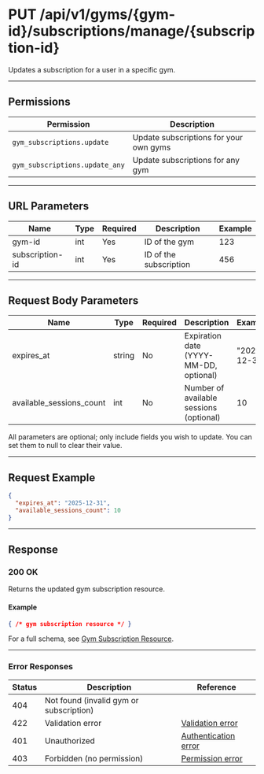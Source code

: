# PUT /api/v1/gyms/{gym-id}/subscriptions/manage/{subscription-id}

Updates a subscription for a user in a specific gym.


---

## Permissions
| Permission                    | Description                                 |
|-------------------------------|---------------------------------------------|
| `gym_subscriptions.update`    | Update subscriptions for your own gyms      |
| `gym_subscriptions.update_any`| Update subscriptions for any gym            |

---

## URL Parameters
| Name             | Type | Required | Description                | Example |
|------------------|------|----------|----------------------------|---------|
| gym-id           | int  | Yes      | ID of the gym              | 123     |
| subscription-id  | int  | Yes      | ID of the subscription     | 456     |

---

## Request Body Parameters
| Name                   | Type    | Required | Description                                 | Example         |
|------------------------|---------|----------|---------------------------------------------|-----------------|
| expires_at             | string  | No       | Expiration date (YYYY-MM-DD, optional)      | "2025-12-31"   |
| available_sessions_count| int    | No       | Number of available sessions (optional)      | 10              |

All parameters are optional; only include fields you wish to update. You can set them to null to clear their value.

---

## Request Example
```json
{
  "expires_at": "2025-12-31",
  "available_sessions_count": 10
}
```

---

## Response

### 200 OK
Returns the updated gym subscription resource.

#### Example
```json
{ /* gym subscription resource */ }
```

For a full schema, see [Gym Subscription Resource](../gym_subscription.md).

---

### Error Responses
| Status | Description                | Reference                                      |
|--------|----------------------------|------------------------------------------------|
| 404    | Not found (invalid gym or subscription) |  |
| 422    | Validation error           | [Validation error](../../../_globals/validation-errors.md) |
| 401    | Unauthorized               | [Authentication error](../../../_globals/authentication-errors.md) |
| 403    | Forbidden (no permission)  | [Permission error](../../../_globals/permission-errors.md) |
